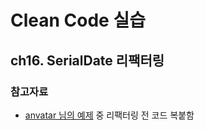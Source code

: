 # Clean Code 실습

## ch16. SerialDate 리팩터링

### 참고자료

- [anvatar 님의 예제](https://github.com/anvatar/clean-code-serial-date) 중 리팩터링 전 코드 복붙함
